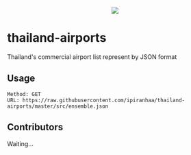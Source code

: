 <p align="center">
  <img src="https://media.giphy.com/media/l4FGFECmMEWACQYhO/giphy.gif">
</p>

# thailand-airports

Thailand's commercial airport list represent by JSON format

## Usage

```
Method: GET
URL: https://raw.githubusercontent.com/ipiranhaa/thailand-airports/master/src/ensemble.json
```

## Contributors

Waiting...
